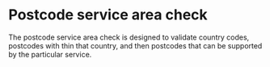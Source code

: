 # Postcode service area check

The postcode service area check is designed to validate country codes, postcodes with thin that country, and then postcodes that can be supported by the particular service.
